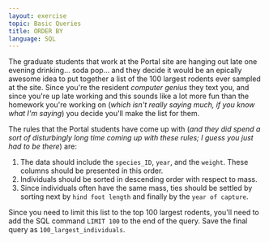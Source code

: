 ```yaml
---
layout: exercise
topic: Basic Queries
title: ORDER BY
language: SQL
---
```


The graduate students that work at the Portal site are hanging out late
one evening drinking... soda pop... and they decide it would be an
epically awesome idea to put together a list of the 100 largest rodents
ever sampled at the site. Since you're the resident *computer genius*
they text you, and since you're up late working and this sounds like a
lot more fun than the homework you're working on (*which isn't really
saying much, if you know what I'm saying*) you decide you'll make the
list for them.

The rules that the Portal students have come up with (*and they did spend
a sort of disturbingly long time coming up with these rules; I guess you
just had to be there*) are:

1.  The data should include the `species_ID`, `year`, and the `weight`.
    These columns should be presented in this order.
2.  Individuals should be sorted in descending order with respect to
    mass.
3.  Since individuals often have the same mass, ties should be settled by
    sorting next by `hind foot length` and finally by the `year of capture`.

Since you need to limit this list to the top 100 largest rodents, you'll need to
add the SQL command `LIMIT 100` to the end of the query. Save the final query as
`100_largest_individuals`.
